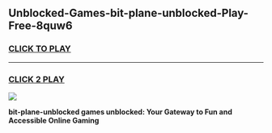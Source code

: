 
## Unblocked-Games-bit-plane-unblocked-Play-Free-8quw6
<h3>
<a href="https://premium76.site?title=bit-plane-unblocked&ref=20M">CLICK TO PLAY</a></h3>
<hr>

<h3>
<a href="https://premium76.site?title=bit-plane-unblocked&ref=20M">CLICK 2 PLAY</a>
  
</h3>

<a href="https://premium76.site?title=bit-plane-unblocked&ref=19M"><img src="https://clearcache.store/games.png"></a>


**bit-plane-unblocked games unblocked: Your Gateway to Fun and Accessible Online Gaming**
